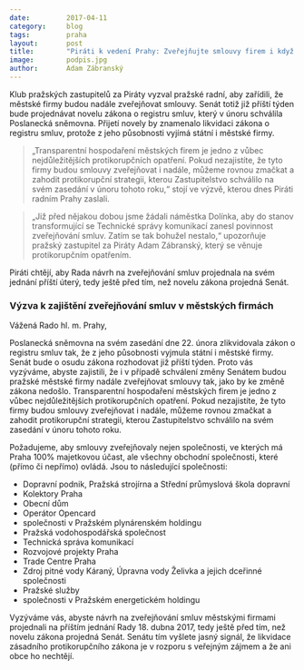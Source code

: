 ```yaml
---
date:         2017-04-11
category:     blog
tags:         praha
layout:       post
title:        "Piráti k vedení Prahy: Zveřejňujte smlouvy firem i když bude zákon o registru smluv vykleštěn" 
image:        podpis.jpg
author:       Adam Zábranský
---
```


Klub pražských zastupitelů za Piráty vyzval pražské radní, aby zařídili, že městské firmy budou nadále zveřejňovat smlouvy. Senát totiž již příští týden bude projednávat novelu zákona o registru smluv, který v únoru schválila Poslanecká sněmovna. Přijetí novely by znamenalo likvidaci zákona o registru smluv, protože z jeho působnosti vyjímá státní i městské firmy.

> „Transparentní hospodaření městských firem je jedno z vůbec nejdůležitějších protikorupčních opatření. Pokud nezajistíte, že tyto firmy budou smlouvy zveřejňovat i nadále, můžeme rovnou zmačkat a zahodit protikorupční strategii, kterou Zastupitelstvo schválilo na svém zasedání v únoru tohoto roku,“ stojí ve výzvě, kterou dnes Piráti radním Prahy zaslali.

> „Již před nějakou dobou jsme žádali náměstka Dolínka, aby do stanov transformující se Technické správy komunikací zanesl povinnost zveřejňování smluv. Zatím se tak bohužel nestalo,“ upozorňuje pražský zastupitel za Piráty Adam Zábranský, který se věnuje protikorupčním opatřením.

Piráti chtějí, aby Rada návrh na zveřejňování smluv projednala na svém jednání příští úterý, tedy ještě před tím, než novelu zákona projedná Senát.

### Výzva k zajištění zveřejňování smluv v městských firmách

Vážená Rado hl. m. Prahy,

Poslanecká sněmovna na svém zasedání dne 22. února zlikvidovala zákon o registru smluv tak, že z jeho působnosti vyjmula státní i městské firmy. Senát bude o osudu zákona rozhodovat již příští týden. Proto vás vyzýváme, abyste zajistili, že i v případě schválení změny Senátem budou pražské městské firmy nadále zveřejňovat smlouvy tak, jako by ke změně zákona nedošlo. Transparentní hospodaření městských firem je jedno z vůbec nejdůležitějších protikorupčních opatření. Pokud nezajistíte, že tyto firmy budou smlouvy zveřejňovat i nadále, můžeme rovnou zmačkat a zahodit protikorupční strategii, kterou Zastupitelstvo schválilo na svém zasedání v únoru tohoto roku.

Požadujeme, aby smlouvy zveřejňovaly nejen společnosti, ve kterých má Praha 100% majetkovou účast, ale všechny obchodní společnosti, které (přímo či nepřímo) ovládá. Jsou to následující společnosti:

* Dopravní podnik, Pražská strojírna a Střední průmyslová škola dopravní 
* Kolektory Praha
* Obecní dům
* Operátor Opencard
* společnosti v Pražském plynárenském holdingu
* Pražská vodohospodářská společnost
* Technická správa komunikací
* Rozvojové projekty Praha
* Trade Centre Praha
* Zdroj pitné vody Káraný, Úpravna vody Želivka a jejich dceřinné společnosti
* Pražské služby
* společnosti v Pražském energetickém holdingu

Vyzýváme vás, abyste návrh na zveřejňování smluv městskými firmami projednali na příštím jednání Rady 18. dubna 2017, tedy ještě před tím, než novelu zákona projedná Senát. Senátu tím vyšlete jasný signál, že likvidace zásadního protikorupčního zákona je v rozporu s veřejným zájmem a že ani obce ho nechtějí.

